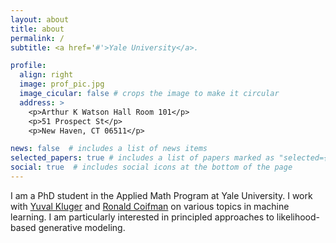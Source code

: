 ```yaml
---
layout: about
title: about
permalink: /
subtitle: <a href='#'>Yale University</a>.

profile:
  align: right
  image: prof_pic.jpg
  image_cicular: false # crops the image to make it circular
  address: >
    <p>Arthur K Watson Hall Room 101</p>
    <p>51 Prospect St</p>
    <p>New Haven, CT 06511</p>

news: false  # includes a list of news items
selected_papers: true # includes a list of papers marked as "selected={true}"
social: true  # includes social icons at the bottom of the page
---
```


I am a PhD student in the Applied Math Program at Yale University. I work with [Yuval Kluger](https://medicine.yale.edu/bbs/computational/profile/yuval_kluger/) and [Ronald Coifman](https://cpsc.yale.edu/people/ronald-coifman) on various topics in machine learning. I am particularly interested in principled approaches to likelihood-based generative modeling.

